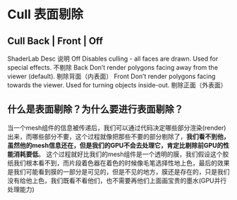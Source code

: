 # Cull 表面剔除

## Cull Back | Front | Off

ShaderLab	Desc	说明
Off	Disables culling - all faces are drawn. Used for special effects.	不剔除
Back	Don’t render polygons facing away from the viewer (default).	剔除背面（内表面）
Front	Don’t render polygons facing towards the viewer. Used for turning objects inside-out.	剔除正面（外表面）

## 什么是表面剔除？为什么要进行表面剔除？

当一个mesh组件的信息被传递后，我们可以通过代码决定哪些部分渲染(render)出来，而哪些部分不要，这个过程就像把那些不要的部分剔除了，**我们看不到他，虽然他的mesh信息还在，但是我们的GPU不会去处理它，肯定比剔除前GPU的性能消耗要低**。
这个过程就好比我们的mesh组件是一个透明的膜，我们假设这个胶纸我们根本看不到，而片段着色器在着色的时候像毛笔选择性地上色，最后的效果是我们可能看到膜的一部分是可见的，但是不见的地方，膜还是存在的，只是我们没有给他上色，我们既看不看他们，也不需要再他们上面画宝贵的墨水(GPU并行处理能力)